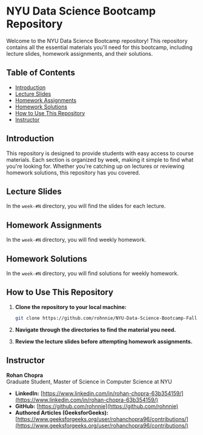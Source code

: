 # NYU Data Science Bootcamp Repository

Welcome to the NYU Data Science Bootcamp repository! This repository contains all the essential materials you'll need for this bootcamp, including lecture slides, homework assignments, and their solutions.

## Table of Contents
- [Introduction](#introduction)
- [Lecture Slides](#lecture-slides)
- [Homework Assignments](#homework-assignments)
- [Homework Solutions](#homework-solutions)
- [How to Use This Repository](#how-to-use-this-repository)
- [Instructor](#instructor)

## Introduction

This repository is designed to provide students with easy access to course materials. Each section is organized by week, making it simple to find what you're looking for. Whether you're catching up on lectures or reviewing homework solutions, this repository has you covered.

## Lecture Slides

In the `week-#N` directory, you will find the slides for each lecture.

## Homework Assignments

In the `week-#N` directory, you will find weekly homework.

## Homework Solutions

In the `week-#N` directory, you will find solutions for weekly homework.

## How to Use This Repository

1. **Clone the repository to your local machine:**
    ```bash
    git clone https://github.com/rohnnie/NYU-Data-Science-Bootcamp-Fall-2024.git
    ```
2. **Navigate through the directories to find the material you need.**

3. **Review the lecture slides before attempting homework assignments.**

## Instructor

**Rohan Chopra**  
Graduate Student, Master of Science in Computer Science at NYU

- **LinkedIn:** [https://www.linkedin.com/in/rohan-chopra-63b354159/](https://www.linkedin.com/in/rohan-chopra-63b354159/)
- **GitHub:** [https://github.com/rohnnie](https://github.com/rohnnie)
- **Authored Articles (GeeksforGeeks):** [https://www.geeksforgeeks.org/user/rohanchopra96/contributions/](https://www.geeksforgeeks.org/user/rohanchopra96/contributions/)



